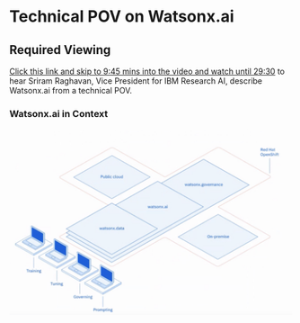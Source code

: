 # Technical POV on Watsonx.ai

## Required Viewing
[Click this link and skip to 9:45 mins into the video and watch until 29:30](https://ibmtechxchange.bemyapp.com/?mc_cid=5157367e5d&mc_eid=87d6e55928#/conference/6488cc581cbdaaa41ab5ec9e) to hear Sriram Raghavan, Vice President for IBM Research AI, describe Watsonx.ai from a technical POV.

### Watsonx.ai in Context
<p>
  <img src="images/high-level-pov-on-watsonx.png" width="900"/>
</p>
